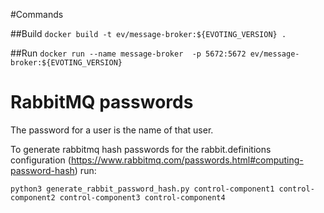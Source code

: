 #Commands

##Build
`docker build -t ev/message-broker:${EVOTING_VERSION} .`

##Run
`docker run --name message-broker  -p 5672:5672 ev/message-broker:${EVOTING_VERSION}`

# RabbitMQ passwords
The password for a user is the name of that user. 

To generate rabbitmq hash passwords for the rabbit.definitions configuration (https://www.rabbitmq.com/passwords.html#computing-password-hash) run:

`python3 generate_rabbit_password_hash.py control-component1 control-component2 control-component3 control-component4`
